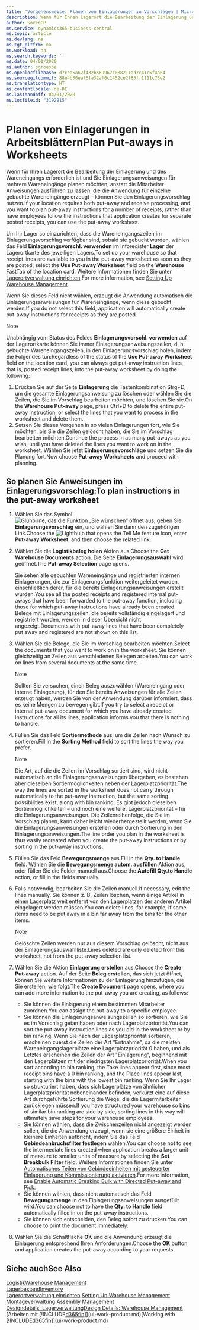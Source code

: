 ```yaml
---
title: 'Vorgehensweise: Planen von Einlagerungen in Vorschlägen | Microsoft Docs'
description: Wenn für Ihren Lagerort die Bearbeitung der Einlagerung und des Wareneingangs erforderlich ist und Sie Einlagerungsanweisungen für mehrere Wareneingänge planen möchten, anstatt die Mitarbeiter Anweisungen ausführen zu lassen, die die Anwendung für einzelne gebuchte Wareneingänge erzeugt – können Sie den Einlagerungsvorschlag nutzen.
author: SorenGP
ms.service: dynamics365-business-central
ms.topic: article
ms.devlang: na
ms.tgt_pltfrm: na
ms.workload: na
ms.search.keywords: ''
ms.date: 04/01/2020
ms.author: sgroespe
ms.openlocfilehash: d7cea5a62f432b569967c088211ad7c41c5f4a64
ms.sourcegitcommit: 88e4b30eaf6fa32af0c1452ce2f85ff1111c75e2
ms.translationtype: HT
ms.contentlocale: de-DE
ms.lasthandoff: 04/01/2020
ms.locfileid: "3192915"
---
```

# <a name="plan-put-aways-in-worksheets"></a><span data-ttu-id="b3219-103">Planen von Einlagerungen in Arbeitsblättern</span><span class="sxs-lookup"><span data-stu-id="b3219-103">Plan Put-aways in Worksheets</span></span>
<span data-ttu-id="b3219-104">Wenn für Ihren Lagerort die Bearbeitung der Einlagerung und des Wareneingangs erforderlich ist und Sie Einlagerungsanweisungen für mehrere Wareneingänge planen möchten, anstatt die Mitarbeiter Anweisungen ausführen zu lassen, die die Anwendung für einzelne gebuchte Wareneingänge erzeugt – können Sie den Einlagerungsvorschlag nutzen.</span><span class="sxs-lookup"><span data-stu-id="b3219-104">If your location requires both put-away and receive processing, and you want to plan put-away instructions for a number of receipts, rather than have employees follow the instructions that application creates for separate posted receipts, you can use the put-away worksheet.</span></span>  

<span data-ttu-id="b3219-105">Um Ihr Lager so einzurichten, dass die Wareneingangszeilen im Einlagerungsvorschlag verfügbar sind, sobald sie gebucht wurden, wählen das Feld **Einlagerungsvorschl. verwenden** im Inforegister **Lager** der Lagerortkarte des jeweiligen Lagers.</span><span class="sxs-lookup"><span data-stu-id="b3219-105">To set up your warehouse so that receipt lines are available to you in the put-away worksheet as soon as they are posted, select the **Use Put-away Worksheet** field on the **Warehouse** FastTab of the location card.</span></span> <span data-ttu-id="b3219-106">Weitere Informationen finden Sie unter [Lagerortverwaltung einrichten](warehouse-setup-warehouse.md).</span><span class="sxs-lookup"><span data-stu-id="b3219-106">For more information, see [Setting Up Warehouse Management](warehouse-setup-warehouse.md).</span></span>  

<span data-ttu-id="b3219-107">Wenn Sie dieses Feld nicht wählen, erzeugt die Anwendung automatisch die Einlagerungsanweisungen für Wareneingänge, wenn diese gebucht werden.</span><span class="sxs-lookup"><span data-stu-id="b3219-107">If you do not select this field, application will automatically create put-away instructions for receipts as they are posted.</span></span>  

> [!NOTE]  
>  <span data-ttu-id="b3219-108">Unabhängig vom Status des Feldes **Einlagerungsvorschl. verwenden** auf der Lagerortkarte können Sie immer Einlagerungsanweisungszeilen, d. h. gebuchte Wareneingangszeilen, in den Einlagerungsvorschlag holen, indem Sie Folgendes tun:</span><span class="sxs-lookup"><span data-stu-id="b3219-108">Regardless of the status of the **Use Put-away Worksheet** field on the location card, you can always get put-away instruction lines, that is, posted receipt lines, into the put-away worksheet by doing the following:</span></span>  
>   
>  1.  <span data-ttu-id="b3219-109">Drücken Sie auf der Seite **Einlagerung** die Tastenkombination Strg+D, um die gesamte Einlagerungsanweisung zu löschen oder wählen Sie die Zeilen, die Sie im Vorschlag bearbeiten möchten, und löschen Sie sie.</span><span class="sxs-lookup"><span data-stu-id="b3219-109">On the **Warehouse Put-away** page, press Ctrl+D to delete the entire put-away instruction, or select the lines that you want to process in the worksheet and delete them.</span></span>  
> 2.  <span data-ttu-id="b3219-110">Setzen Sie dieses Vorgehen in so vielen Einlagerungen fort, wie Sie möchten, bis Sie die Zeilen gelöscht haben, die Sie im Vorschlag bearbeiten möchten.</span><span class="sxs-lookup"><span data-stu-id="b3219-110">Continue the process in as many put-aways as you wish, until you have deleted the lines you want to work on in the worksheet.</span></span> <span data-ttu-id="b3219-111">Wählen Sie jetzt **Einlagerungsvorschläge** und setzen Sie die Planung fort.</span><span class="sxs-lookup"><span data-stu-id="b3219-111">Now choose **Put-away Worksheets** and proceed with planning.</span></span>  

## <a name="to-plan-instructions-in-the-put-away-worksheet"></a><span data-ttu-id="b3219-112">So planen Sie Anweisungen im Einlagerungsvorschlag:</span><span class="sxs-lookup"><span data-stu-id="b3219-112">To plan instructions in the put-away worksheet</span></span>  
1.  <span data-ttu-id="b3219-113">Wählen Sie das Symbol ![Glühbirne, das die Funktion „Sie wünschen“ öffnet](media/ui-search/search_small.png "Was möchten Sie tun?") aus, geben Sie **Einlagerungsvorschlag** ein, und wählen Sie dann den zugehörigen Link.</span><span class="sxs-lookup"><span data-stu-id="b3219-113">Choose the ![Lightbulb that opens the Tell Me feature](media/ui-search/search_small.png "Tell me what you want to do") icon, enter **Put-away Worksheet**, and then choose the related link.</span></span>  
2.  <span data-ttu-id="b3219-114">Wählen Sie die **Logistikbeleg holen** Aktion aus.</span><span class="sxs-lookup"><span data-stu-id="b3219-114">Choose the **Get Warehouse Documents** action.</span></span> <span data-ttu-id="b3219-115">Die Seite **Einlagerungsauswahl** wird geöffnet.</span><span class="sxs-lookup"><span data-stu-id="b3219-115">The **Put-away Selection** page opens.</span></span>  

    <span data-ttu-id="b3219-116">Sie sehen alle gebuchten Wareneingänge und registrierten internen Einlagerungen, die zur Einlagerungsfunktion weitergeleitet wurden, einschließlich derer, für die bereits Einlagerungsanweisungen erstellt wurden.</span><span class="sxs-lookup"><span data-stu-id="b3219-116">You see all the posted receipts and registered internal put-aways that have been forwarded to the put-away function, including those for which put-away instructions have already been created.</span></span> <span data-ttu-id="b3219-117">Belege mit Einlagerungszeilen, die bereits vollständig eingelagert und registriert wurden, werden in dieser Übersicht nicht angezeigt.</span><span class="sxs-lookup"><span data-stu-id="b3219-117">Documents with put-away lines that have been completely put away and registered are not shown on this list.</span></span>  

3. <span data-ttu-id="b3219-118">Wählen Sie die Belege, die Sie im Vorschlag bearbeiten möchten.</span><span class="sxs-lookup"><span data-stu-id="b3219-118">Select the documents that you want to work on in the worksheet.</span></span> <span data-ttu-id="b3219-119">Sie können gleichzeitig an Zeilen aus verschiedenen Belegen arbeiten.</span><span class="sxs-lookup"><span data-stu-id="b3219-119">You can work on lines from several documents at the same time.</span></span>  

    > [!NOTE]  
    >  <span data-ttu-id="b3219-120">Sollten Sie versuchen, einen Beleg auszuwählen (Wareneingang oder interne Einlagerung), für den Sie bereits Anweisungen für alle Zeilen erzeugt haben, werden Sie von der Anwendung darüber informiert, dass es keine Mengen zu bewegen gibt.</span><span class="sxs-lookup"><span data-stu-id="b3219-120">If you try to select a receipt or internal put-away document for which you have already created instructions for all its lines, application informs you that there is nothing to handle.</span></span>  

4. <span data-ttu-id="b3219-121">Füllen Sie das Feld **Sortiermethode** aus, um die Zeilen nach Wunsch zu sortieren.</span><span class="sxs-lookup"><span data-stu-id="b3219-121">Fill in the **Sorting Method** field to sort the lines the way you prefer.</span></span>  

    > [!NOTE]  
    >  <span data-ttu-id="b3219-122">Die Art, auf die die Zeilen im Vorschlag sortiert sind, wird nicht automatisch an die Einlagerungsanweisungen übergeben, es bestehen aber dieselben Sortiermöglichkeiten neben der Lagerplatzpriorität.</span><span class="sxs-lookup"><span data-stu-id="b3219-122">The way the lines are sorted in the worksheet does not carry through automatically to the put-away instruction, but the same sorting possibilities exist, along with bin ranking.</span></span> <span data-ttu-id="b3219-123">Es gibt jedoch dieselben Sortiermöglichkeiten – und noch eine weitere, Lagerplatzpriorität – für die Einlagerungsanweisungen. Die Zeilenreihenfolge, die Sie im Vorschlag planen, kann daher leicht wiederhergestellt werden, wenn Sie die Einlagerungsanweisungen erstellen oder durch Sortierung in den Einlagerungsanweisungen.</span><span class="sxs-lookup"><span data-stu-id="b3219-123">The line order you plan in the worksheet is thus easily recreated when you create the put-away instructions or by sorting in the put-away instructions.</span></span>  

5.  <span data-ttu-id="b3219-124">Füllen Sie das Feld **Bewegungsmenge** aus.</span><span class="sxs-lookup"><span data-stu-id="b3219-124">Fill in the **Qty. to Handle** field.</span></span> <span data-ttu-id="b3219-125">Wählen Sie die **Bewegungsmenge autom. ausfüllen** Aktion aus, oder füllen Sie die Felder manuell aus.</span><span class="sxs-lookup"><span data-stu-id="b3219-125">Choose the **Autofill Qty.to Handle** action, or fill in the fields manually.</span></span>  
6.  <span data-ttu-id="b3219-126">Falls notwendig, bearbeiten Sie die Zeilen manuell.</span><span class="sxs-lookup"><span data-stu-id="b3219-126">If necessary, edit the lines manually.</span></span> <span data-ttu-id="b3219-127">Sie können z. B. Zeilen löschen, wenn einige Artikel in einen Lagerplatz weit entfernt von den Lagerplätzen der anderen Artikel eingelagert werden müssen.</span><span class="sxs-lookup"><span data-stu-id="b3219-127">You can delete lines, for example, if some items need to be put away in a bin far away from the bins for the other items.</span></span>  

    > [!NOTE]  
    >  <span data-ttu-id="b3219-128">Gelöschte Zeilen werden nur aus diesem Vorschlag gelöscht, nicht aus der Einlagerungsauswahlliste.</span><span class="sxs-lookup"><span data-stu-id="b3219-128">Lines deleted are only deleted from this worksheet, not from the put-away selection list.</span></span>  

7.  <span data-ttu-id="b3219-129">Wählen Sie die Aktion **Einlagerung erstellen** aus.</span><span class="sxs-lookup"><span data-stu-id="b3219-129">Choose the **Create Put-away** action.</span></span> <span data-ttu-id="b3219-130">Auf der Seite **Beleg erstellen**, das sich jetzt öffnet, können Sie weitere Informationen zu der Einlagerung hinzufügen, die Sie erstellen, wie folgt:</span><span class="sxs-lookup"><span data-stu-id="b3219-130">The **Create Document** page opens, where you can add more information to the put-away you are creating, as follows:</span></span>  

    -   <span data-ttu-id="b3219-131">Sie können die Einlagerung einem bestimmten Mitarbeiter zuordnen.</span><span class="sxs-lookup"><span data-stu-id="b3219-131">You can assign the put-away to a specific employee.</span></span>  
    -   <span data-ttu-id="b3219-132">Sie können die Einlagerungsanweisungszeilen so sortieren, wie Sie es im Vorschlag getan haben oder nach Lagerplatzpriorität.</span><span class="sxs-lookup"><span data-stu-id="b3219-132">You can sort the put-away instruction lines as you did in the worksheet or by bin ranking.</span></span> <span data-ttu-id="b3219-133">Wenn Sie nach der Lagerplatzpriorität sortieren, erscheinen zuerst die Zeilen der Art "Entnahme", da die meisten Wareneingangslagerplätze eine Lagerplatzpriorität 0 haben, und als Letztes erscheinen die Zeilen der Art "Einlagerung", beginnend mit den Lagerplätzen mit der niedrigsten Lagerplatzpriorität.</span><span class="sxs-lookup"><span data-stu-id="b3219-133">When you sort according to bin ranking, the Take lines appear first, since most receipt bins have a 0 bin ranking, and the Place lines appear last, starting with the bins with the lowest bin ranking.</span></span> <span data-ttu-id="b3219-134">Wenn Sie Ihr Lager so strukturiert haben, dass sich Lagerplätze von ähnlicher Lagerplatzpriorität nebeneinander befinden, verkürzt eine auf diese Art durchgeführte Sortierung die Wege, die die Lagermitarbeiter zurücklegen müssen.</span><span class="sxs-lookup"><span data-stu-id="b3219-134">If you have structured your warehouse so bins of similar bin ranking are side by side, sorting lines in this way will ultimately save steps for your warehouse employees.</span></span>  
    -   <span data-ttu-id="b3219-135">Sie können wählen, dass die Zwischenzeilen nicht angezeigt werden sollen, die die Anwendung erzeugt, wenn sie eine größere Einheit in kleinere Einheiten aufbricht, indem Sie das Feld **Gebindeanbruchsfilter festlegen** wählen.</span><span class="sxs-lookup"><span data-stu-id="b3219-135">You can choose not to see the intermediate lines created when application breaks a larger unit of measure to smaller units of measure by selecting the **Set Breakbulk Filter** field.</span></span> <span data-ttu-id="b3219-136">Weitere Informationen finden Sie unter [Automatisches Teilen von Gebindeeinheiten mit gesteuerter Einlagerung und Kommissionierung aktivieren](warehouse-enable-automatic-breaking-bulk-with-directed-put-away-and-pick.md).</span><span class="sxs-lookup"><span data-stu-id="b3219-136">For more information, see [Enable Automatic Breaking Bulk with Directed Put-away and Pick](warehouse-enable-automatic-breaking-bulk-with-directed-put-away-and-pick.md).</span></span>  
    -   <span data-ttu-id="b3219-137">Sie können wählen, dass nicht automatisch das Feld **Bewegungsmenge** in den Einlagerungsanweisungen ausgefüllt wird.</span><span class="sxs-lookup"><span data-stu-id="b3219-137">You can choose not to have the **Qty. to Handle** field automatically filled in on the put-away instructions.</span></span>  
    -   <span data-ttu-id="b3219-138">Sie können sich entscheiden, den Beleg sofort zu drucken.</span><span class="sxs-lookup"><span data-stu-id="b3219-138">You can choose to print the document immediately.</span></span>  

8.  <span data-ttu-id="b3219-139">Wählen Sie die Schaltfläche **OK** und die Anwendung erzeugt die Einlagerung entsprechend Ihren Anforderungen.</span><span class="sxs-lookup"><span data-stu-id="b3219-139">Choose the **OK** button, and application creates the put-away according to your requests.</span></span>  

## <a name="see-also"></a><span data-ttu-id="b3219-140">Siehe auch</span><span class="sxs-lookup"><span data-stu-id="b3219-140">See Also</span></span>  
[<span data-ttu-id="b3219-141">Logistik</span><span class="sxs-lookup"><span data-stu-id="b3219-141">Warehouse Management</span></span>](warehouse-manage-warehouse.md)  
[<span data-ttu-id="b3219-142">Lagerbestand</span><span class="sxs-lookup"><span data-stu-id="b3219-142">Inventory</span></span>](inventory-manage-inventory.md)  
<span data-ttu-id="b3219-143">[Lagerortverwaltung einrichten](warehouse-setup-warehouse.md)   </span><span class="sxs-lookup"><span data-stu-id="b3219-143">[Setting Up Warehouse Management](warehouse-setup-warehouse.md)   </span></span>  
<span data-ttu-id="b3219-144">[Montageverwaltung](assembly-assemble-items.md)  </span><span class="sxs-lookup"><span data-stu-id="b3219-144">[Assembly Management](assembly-assemble-items.md)  </span></span>  
[<span data-ttu-id="b3219-145">Designdetails: Lagerverwaltung</span><span class="sxs-lookup"><span data-stu-id="b3219-145">Design Details: Warehouse Management</span></span>](design-details-warehouse-management.md)  
<span data-ttu-id="b3219-146">[Arbeiten mit [!INCLUDE[d365fin](includes/d365fin_md.md)]](ui-work-product.md)</span><span class="sxs-lookup"><span data-stu-id="b3219-146">[Working with [!INCLUDE[d365fin](includes/d365fin_md.md)]](ui-work-product.md)</span></span>
